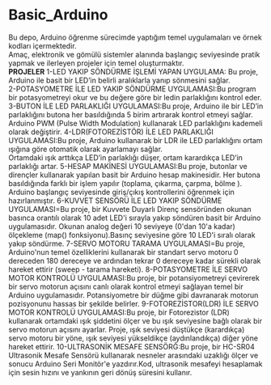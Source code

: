 # Basic_Arduino
Bu depo, Arduino öğrenme sürecimde yaptığım temel uygulamaları ve örnek kodları içermektedir.  
Amaç, elektronik ve gömülü sistemler alanında başlangıç seviyesinde pratik yapmak ve ilerleyen projeler için temel oluşturmaktır.  
****PROJELER****
1-LED YAKIP SÖNDÜRME İŞLEMİ YAPAN UYGULAMA: Bu proje, Arduino ile basit bir LED’in belirli aralıklarla yanıp sönmesini sağlar.  
2-POTASYOMETRE İLE LED YAKIP SÖNDÜRME UYGULAMASI:Bu program bir potasyometreyi okur ve bu değere göre bir ledin parlaklığını kontrol eder.
3-BUTON İLE LED PARLAKLIĞI UYGULAMASI:Bu proje, Arduino ile bir LED’in parlaklığını butona her basıldığında 5 birim artırarak kontrol etmeyi sağlar.  
Arduino PWM (Pulse Width Modulation) kullanarak LED parlaklığını kademeli olarak değiştirir.
4-LDR(FOTOREZİSTÖR) İLE LED PARLAKLIĞI UYGULAMASI:Bu proje, Arduino kullanarak bir LDR ile LED parlaklığını ortam ışığına göre otomatik olarak ayarlamayı sağlar.  
Ortamdaki ışık arttıkça LED’in parlaklığı düşer, ortam karardıkça LED’in parlaklığı artar.
5-HESAP MAKİNESİ UYGULAMASI:Bu proje, butonlar ve dirençler kullanarak yapılan basit bir Arduino hesap makinesidir. Her butona basıldığında farklı bir işlem yapılır (toplama, çıkarma, çarpma, bölme ). Arduino başlangıç seviyesinde giriş/çıkış kontrollerini öğrenmek için hazırlanmıştır.
6-KUVVET SENSÖRÜ İLE LED YAKIP SÖNDÜRME UYGULAMASI=Bu proje, bir Kuvvete Duyarlı Direnç  sensöründen okunan basınca orantılı olarak 10 adet LED'i sırayla yakıp söndüren basit bir Arduino uygulamasıdır. Okunan analog değeri 10 seviyeye (0'dan 10'a kadar) ölçekleme (map() fonksiyonu).Basınç seviyesine göre 10 LED'i sıralı olarak yakıp söndürme.
7-SERVO MOTORU TARAMA UYGULAMASI=Bu proje, Arduino'nun temel özelliklerini kullanarak bir standart servo motoru 0 dereceden 180 dereceye ve ardından tekrar 0 dereceye kadar sürekli olarak hareket ettirir (sweep - tarama hareketi).
8-POTASYOMETRE İLE SERVO MOTOR KONTROLÜ UYGULAMASI:Bu proje, bir potansiyometreyi çevirerek bir servo motorun açısını canlı olarak kontrol etmeyi sağlayan temel bir Arduino uygulamasıdır. Potansiyometre bir düğme gibi davranarak motorun pozisyonunu hassas bir şekilde belirler.
9-FOTOREZİSTOR(LDR) İLE SERVO MOTOR KONTROLÜ UYGULAMASI:Bu proje, bir Fotorezistor (LDR) kullanarak ortamdaki ışık şiddetini ölçer ve bu ışık seviyesine bağlı olarak bir servo motorun açısını ayarlar. Proje, ışık seviyesi düştükçe (karardıkça) servo motoru bir yöne, ışık seviyesi yükseldikçe (aydınlandıkça) diğer yöne hareket ettirir.
10-ULTRASONİK MESAFE SENSÖRĞ:Bu proje, bir HC-SR04 Ultrasonik Mesafe Sensörü kullanarak nesneler arasındaki uzaklığı ölçer ve sonucu Arduino Seri Monitör'e yazdırır.Kod, ultrasonik mesafeyi hesaplamak için sesin hızını ve yankının geri dönüş süresini kullanır.
